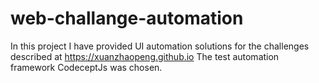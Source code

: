 # web-challange-automation
In this project I have provided UI automation solutions for the challenges described at https://xuanzhaopeng.github.io
The test automation framework CodeceptJs was chosen.
